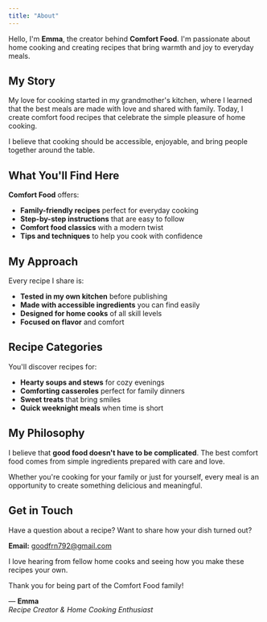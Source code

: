 ```yaml
---
title: "About"
---
```



Hello, I'm **Emma**, the creator behind **Comfort Food**. I'm passionate about home cooking and creating recipes that bring warmth and joy to everyday meals.

## My Story

My love for cooking started in my grandmother's kitchen, where I learned that the best meals are made with love and shared with family. Today, I create comfort food recipes that celebrate the simple pleasure of home cooking.

I believe that cooking should be accessible, enjoyable, and bring people together around the table.

## What You'll Find Here

**Comfort Food** offers:

- **Family-friendly recipes** perfect for everyday cooking
- **Step-by-step instructions** that are easy to follow
- **Comfort food classics** with a modern twist
- **Tips and techniques** to help you cook with confidence

## My Approach

Every recipe I share is:
- **Tested in my own kitchen** before publishing
- **Made with accessible ingredients** you can find easily
- **Designed for home cooks** of all skill levels
- **Focused on flavor** and comfort

## Recipe Categories

You'll discover recipes for:
- **Hearty soups and stews** for cozy evenings
- **Comforting casseroles** perfect for family dinners
- **Sweet treats** that bring smiles
- **Quick weeknight meals** when time is short

## My Philosophy

I believe that **good food doesn't have to be complicated**. The best comfort food comes from simple ingredients prepared with care and love.

Whether you're cooking for your family or just for yourself, every meal is an opportunity to create something delicious and meaningful.

## Get in Touch

Have a question about a recipe? Want to share how your dish turned out?

**Email:** goodfrn792@gmail.com

I love hearing from fellow home cooks and seeing how you make these recipes your own.

Thank you for being part of the Comfort Food family!

— **Emma**  
*Recipe Creator & Home Cooking Enthusiast*
